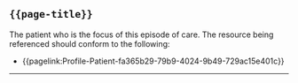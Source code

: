 ## <code>{{page-title}}</code>
The patient who is the focus of this episode of care. The resource being referenced should conform to the following:
- {{pagelink:Profile-Patient-fa365b29-79b9-4024-9b49-729ac15e401c}}

---
